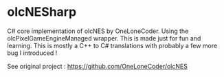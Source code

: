 # olcNESharp
C# core implementation of olcNES by OneLoneCoder. Using the olcPixelGameEngineManaged wrapper.
This is made just for fun and learning. This is mostly a C++ to C# translations with probably a few more bug I introduced !

See original project : https://github.com/OneLoneCoder/olcNES
